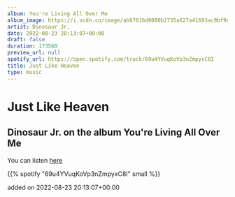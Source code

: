 ```yaml
---
album: You're Living All Over Me
album_image: https://i.scdn.co/image/ab67616d0000b2735a627a41693ac9bf9d32ac3a
artist: Dinosaur Jr.
date: 2022-08-23 20:13:07+00:00
draft: false
duration: 173560
preview_url: null
spotify_url: https://open.spotify.com/track/69u4YVuqKoVp3nZmpyxC8I
title: Just Like Heaven
type: music
---
```



# Just Like Heaven

## Dinosaur Jr. on the album You're Living All Over Me

You can listen [here](https://open.spotify.com/track/69u4YVuqKoVp3nZmpyxC8I)

{{% spotify "69u4YVuqKoVp3nZmpyxC8I" small %}}

added on 2022-08-23 20:13:07+00:00
